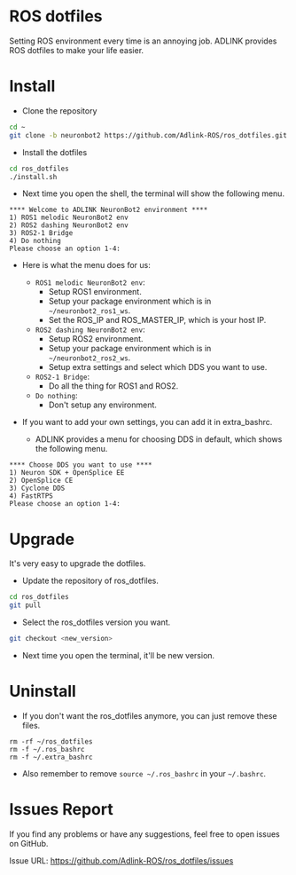 # ROS dotfiles

Setting ROS environment every time is an annoying job.
ADLINK provides ROS dotfiles to make your life easier.

# Install

* Clone the repository

```sh
cd ~
git clone -b neuronbot2 https://github.com/Adlink-ROS/ros_dotfiles.git
```

* Install the dotfiles

```sh
cd ros_dotfiles
./install.sh
```

* Next time you open the shell, the terminal will show the following menu.

```
**** Welcome to ADLINK NeuronBot2 environment ****
1) ROS1 melodic NeuronBot2 env
2) ROS2 dashing NeuronBot2 env
3) ROS2-1 Bridge
4) Do nothing
Please choose an option 1-4: 
```

* Here is what the menu does for us:

    - `ROS1 melodic NeuronBot2 env`:
        * Setup ROS1 environment.
        * Setup your package environment which is in `~/neuronbot2_ros1_ws`.
        * Set the ROS_IP and ROS_MASTER_IP, which is your host IP.
    - `ROS2 dashing NeuronBot2 env`:
        * Setup ROS2 environment.
        * Setup your package environment which is in `~/neuronbot2_ros2_ws`.
        * Setup extra settings and select which DDS you want to use.
    - `ROS2-1 Bridge`:
        * Do all the thing for ROS1 and ROS2.
    - `Do nothing`:
        * Don't setup any environment.

* If you want to add your own settings, you can add it in extra_bashrc.

    - ADLINK provides a menu for choosing DDS in default, which shows the following menu.

```
**** Choose DDS you want to use ****
1) Neuron SDK + OpenSplice EE
2) OpenSplice CE
3) Cyclone DDS
4) FastRTPS
Please choose an option 1-4: 
```

# Upgrade

It's very easy to upgrade the dotfiles.

* Update the repository of ros_dotfiles.

```sh
cd ros_dotfiles
git pull
```

* Select the ros_dotfiles version you want.

```sh
git checkout <new_version>
```

* Next time you open the terminal, it'll be new version.

# Uninstall

* If you don't want the ros_dotfiles anymore, you can just remove these files.

```
rm -rf ~/ros_dotfiles
rm -f ~/.ros_bashrc
rm -f ~/.extra_bashrc
```

* Also remember to remove `source ~/.ros_bashrc` in your `~/.bashrc`.

# Issues Report

If you find any problems or have any suggestions, feel free to open issues on GitHub.

Issue URL: https://github.com/Adlink-ROS/ros_dotfiles/issues
